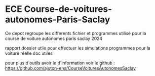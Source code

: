 # ECE Course-de-voitures-autonomes-Paris-Saclay

Ce depot regroupe les differents fichier et programmes utilisé pour la course de voiture autonomes paris saclay 2024

rapport 
dossier utile pour effectuer les simulations
programmes pour la voiture réelle 
doc utiles 

pour plus d'outils avoir le d'information voir le github : https://github.com/ajuton-ens/CourseVoituresAutonomesSaclay
